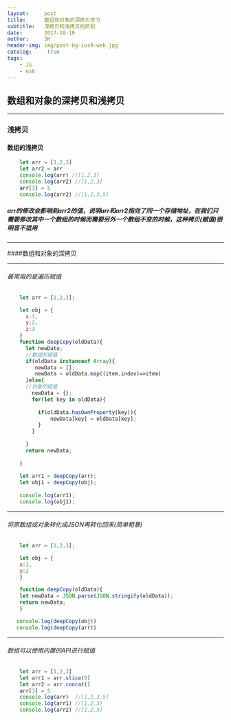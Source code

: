 ```yaml
---
layout:     post
title:      数组和对象的深拷贝学习
subtitle:   深拷贝和浅拷贝的区别
date:       2017-10-10
author:     SK
header-img: img/post-bg-ios9-web.jpg
catalog: 	 true
tags:
    - JS
    - es6
---
```


## 数组和对象的深拷贝和浅拷贝

***
### 浅拷贝


#### 数组的浅拷贝
```Javascript
    let arr = [1,2,3]
    let arr2 = arr
    console.log(arr) //[1,2,3]
    console.log(arr2) //[1,2,3]
    arr[3] = 5
    console.log(arr2) //[1,2,3,5]
```
##### arr的修改会影响到arr2的值，说明arr和arr2指向了同一个存储地址，在我们只需要修改其中一个数组的时候而需要另外一个数组不变的时候，这种拷贝(赋值)很明显不适用
***

####数组和对象的深拷贝

***
###### 最常用的是遍历赋值
```Javascript
    let arr = [1,2,3];

    let obj = {
      x:1,
      y:2,
      z:3
    }
    function deepCopy(oldData){
      let newData;
      //数组的赋值
      if(oldData instanceof Array){
         newData = [];
         newData = oldData.map((item,index)=>item)
      }else{
      //对象的赋值
        newData = {};
        for(let key in oldData){
         
          if(oldData.hasOwnProperty(key)){
              newData[key] = oldData[key];
          }
        }
    
      }
      return newData;
      
    }
    
    let arr1 = deepCopy(arr);
    let obj1 = deepCopy(obj);
    
    console.log(arr1);
    console.log(obj1);
```

***
###### 将原数组或对象转化成JSON再转化回来(简单粗暴)
```Javascript
    let arr = [1,2,3];

    let obj = {
    x:1,
    y:2
    }

    function deepCopy(oldData){
    let newData = JSON.parse(JSON.stringify(oldData));
    return newData;
    }

   console.log(deepCopy(obj))
   console.log(deepCopy(arr))
```
***
###### 数组可以使用内置的API进行赋值
```Javascript
    let arr = [1,2,3]
    let arr1 = arr.slice(0)
    let arr2 = arr.concat()
    arr[3] = 5
    console.log(arr)  //[1,2,3,5]
    console.log(arr1) //[1,2,3]
    console.log(arr2) //[1,2,3]
```